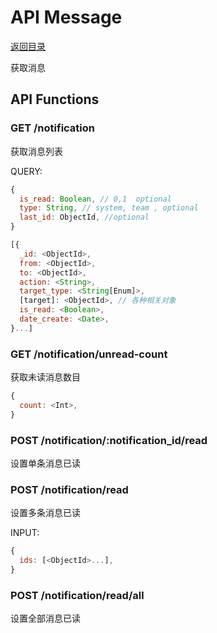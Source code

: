 # API Message

[返回目录](index.md)

获取消息

## API Functions

### GET /notification

获取消息列表

QUERY:
```javascript
{
  is_read: Boolean, // 0,1  optional
  type: String, // system, team , optional
  last_id: ObjectId, //optional
}
```

```javascript
[{
  _id: <ObjectId>,
  from: <ObjectId>,
  to: <ObjectId>,
  action: <String>,
  target_type: <String[Enum]>,
  [target]: <ObjectId>, // 各种相关对象
  is_read: <Boolean>,
  date_create: <Date>,
}...]
```

### GET /notification/unread-count

获取未读消息数目

```javascript
{
  count: <Int>,
}
```

### POST /notification/:notification_id/read

设置单条消息已读

### POST /notification/read

设置多条消息已读

INPUT:
```javascript
{
  ids: [<ObjectId>...],
}
```

### POST /notification/read/all

设置全部消息已读

